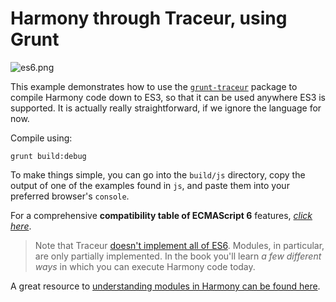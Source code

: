 # Harmony through Traceur, using Grunt

![es6.png][1]

This example demonstrates how to use the [`grunt-traceur`][2] package to compile Harmony code down to ES3, so that it can be used anywhere ES3 is supported. It is actually really straightforward, if we ignore the language for now.

Compile using:

```shell
grunt build:debug
```

To make things simple, you can go into the `build/js` directory, copy the output of one of the examples found in `js`, and paste them into your preferred browser's `console`.

For a comprehensive **compatibility table of ECMAScript 6** features, [_click here_][3].

> Note that Traceur [doesn't implement all of ES6][4]. Modules, in particular, are only partially implemented. In the book you'll learn _a few different ways_ in which you can execute Harmony code today.

A great resource to [understanding modules in Harmony can be found here][5].

  [1]: http://i.imgur.com/YHcJpVd.png
  [2]: https://github.com/aaronfrost/grunt-traceur
  [3]: http://kangax.github.io/es5-compat-table/es6/
  [4]: https://github.com/google/traceur-compiler/wiki/LanguageFeatures
  [5]: http://blog.ponyfoo.com/2013/12/23/architecture-of-ecmascript-6-modules
